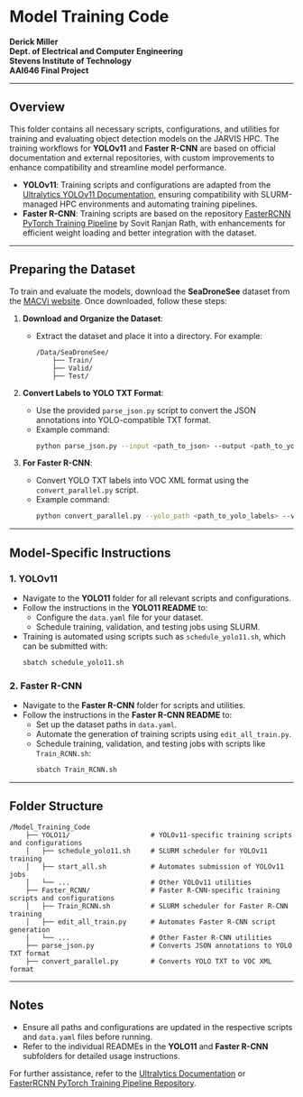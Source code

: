 
# Model Training Code
**Derick Miller**  
**Dept. of Electrical and Computer Engineering**  
**Stevens Institute of Technology**  
**AAI646 Final Project**  

---

## Overview

This folder contains all necessary scripts, configurations, and utilities for training and evaluating object detection models on the JARVIS HPC. The training workflows for **YOLOv11** and **Faster R-CNN** are based on official documentation and external repositories, with custom improvements to enhance compatibility and streamline model performance.

- **YOLOv11**: Training scripts and configurations are adapted from the [Ultralytics YOLOv11 Documentation](https://docs.ultralytics.com), ensuring compatibility with SLURM-managed HPC environments and automating training pipelines.
- **Faster R-CNN**: Training scripts are based on the repository [FasterRCNN PyTorch Training Pipeline](https://github.com/sovit-123/fasterrcnn-pytorch-training-pipeline) by Sovit Ranjan Rath, with enhancements for efficient weight loading and better integration with the dataset.

---

## Preparing the Dataset

To train and evaluate the models, download the **SeaDroneSee** dataset from the [MACVi website](https://macvi.com). Once downloaded, follow these steps:

1. **Download and Organize the Dataset**:
   - Extract the dataset and place it into a directory. For example:
     ```
     /Data/SeaDroneSee/
         ├── Train/
         ├── Valid/
         ├── Test/
     ```

2. **Convert Labels to YOLO TXT Format**:
   - Use the provided `parse_json.py` script to convert the JSON annotations into YOLO-compatible TXT format.
   - Example command:
     ```bash
     python parse_json.py --input <path_to_json> --output <path_to_yolo_labels>
     ```

3. **For Faster R-CNN**:
   - Convert YOLO TXT labels into VOC XML format using the `convert_parallel.py` script.
   - Example command:
     ```bash
     python convert_parallel.py --yolo_path <path_to_yolo_labels> --voc_path <path_to_voc_annotations> --image_path <path_to_images>
     ```

---

## Model-Specific Instructions

### **1. YOLOv11**
- Navigate to the **YOLO11** folder for all relevant scripts and configurations.
- Follow the instructions in the **YOLO11 README** to:
  - Configure the `data.yaml` file for your dataset.
  - Schedule training, validation, and testing jobs using SLURM.
- Training is automated using scripts such as `schedule_yolo11.sh`, which can be submitted with:
  ```bash
  sbatch schedule_yolo11.sh
  ```

### **2. Faster R-CNN**
- Navigate to the **Faster R-CNN** folder for scripts and utilities.
- Follow the instructions in the **Faster R-CNN README** to:
  - Set up the dataset paths in `data.yaml`.
  - Automate the generation of training scripts using `edit_all_train.py`.
  - Schedule training, validation, and testing jobs with scripts like `Train_RCNN.sh`:
    ```bash
    sbatch Train_RCNN.sh
    ```

---

## Folder Structure

```
/Model_Training_Code
    ├── YOLO11/                    # YOLOv11-specific training scripts and configurations
    │   ├── schedule_yolo11.sh     # SLURM scheduler for YOLOv11 training
    │   ├── start_all.sh           # Automates submission of YOLOv11 jobs
    │   └── ...                    # Other YOLOv11 utilities
    ├── Faster_RCNN/               # Faster R-CNN-specific training scripts and configurations
    │   ├── Train_RCNN.sh          # SLURM scheduler for Faster R-CNN training
    │   ├── edit_all_train.py      # Automates Faster R-CNN script generation
    │   └── ...                    # Other Faster R-CNN utilities
    ├── parse_json.py              # Converts JSON annotations to YOLO TXT format
    ├── convert_parallel.py        # Converts YOLO TXT to VOC XML format
```

---

## Notes
- Ensure all paths and configurations are updated in the respective scripts and `data.yaml` files before running.
- Refer to the individual READMEs in the **YOLO11** and **Faster R-CNN** subfolders for detailed usage instructions.

For further assistance, refer to the [Ultralytics Documentation](https://docs.ultralytics.com) or [FasterRCNN PyTorch Training Pipeline Repository](https://github.com/sovit-123/fasterrcnn-pytorch-training-pipeline).
